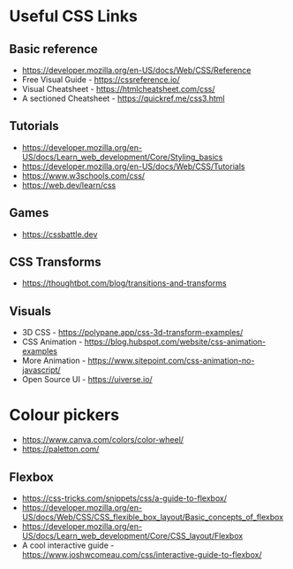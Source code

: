 # Useful CSS Links

## Basic reference

* https://developer.mozilla.org/en-US/docs/Web/CSS/Reference
* Free Visual Guide - https://cssreference.io/
* Visual Cheatsheet - https://htmlcheatsheet.com/css/
* A sectioned Cheatsheet - https://quickref.me/css3.html

## Tutorials

* https://developer.mozilla.org/en-US/docs/Learn_web_development/Core/Styling_basics
* https://developer.mozilla.org/en-US/docs/Web/CSS/Tutorials
* https://www.w3schools.com/css/
* https://web.dev/learn/css

## Games

* https://cssbattle.dev

## CSS Transforms

* https://thoughtbot.com/blog/transitions-and-transforms

## Visuals

* 3D CSS - https://polypane.app/css-3d-transform-examples/
* CSS Animation - https://blog.hubspot.com/website/css-animation-examples
* More Animation - https://www.sitepoint.com/css-animation-no-javascript/
* Open Source UI - https://uiverse.io/

# Colour pickers

* https://www.canva.com/colors/color-wheel/
* https://paletton.com/

## Flexbox

* https://css-tricks.com/snippets/css/a-guide-to-flexbox/
* https://developer.mozilla.org/en-US/docs/Web/CSS/CSS_flexible_box_layout/Basic_concepts_of_flexbox
* https://developer.mozilla.org/en-US/docs/Learn_web_development/Core/CSS_layout/Flexbox
* A cool interactive guide - https://www.joshwcomeau.com/css/interactive-guide-to-flexbox/